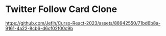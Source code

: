 # Twitter Follow Card Clone

https://github.com/Jeflh/Curso-React-2023/assets/88942550/71bd6b8a-9161-4a22-8cb6-d6cf02f00c9b

